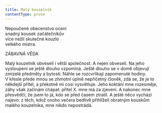 ```yaml
---
title: Malý kouzelník
contentType: prose
---
```


<section>

Nepoučené obecenstvo ocení  
snadný kousek začátečníkův  
více nežli skutečné kouzlo  
velkého mistra.

ZÁBAVNÁ VĚDA

Malý kouzelník obveselí i větší společnost. A nejen obveselí. Na jeho vystoupení se ještě dlouho vzpomíná. Ještě dlouho se v domě objevují zmizelé předměty a bytosti. Náhle se rozcvrlikají zapomenuté hodiny. V křesle přede mnou se zhmotní úplně nepříčetný člověk, zdá se, že je to někdejší přítel, a překotně mi cosi vysvětluje. Jeho koktání mne rozesměje, záhy však začínám chápat: přítel X. mne má za zjevení. A nakonec mne přesvědčí, že jsem to já, kdo se před časem ztratil. A ještě něco vychází najevo: z těch, kdož onoho večera bedlivě přihlíželi obratným kouskům malého kouzelníka, mne nikdo nepostrádá.

</section>
